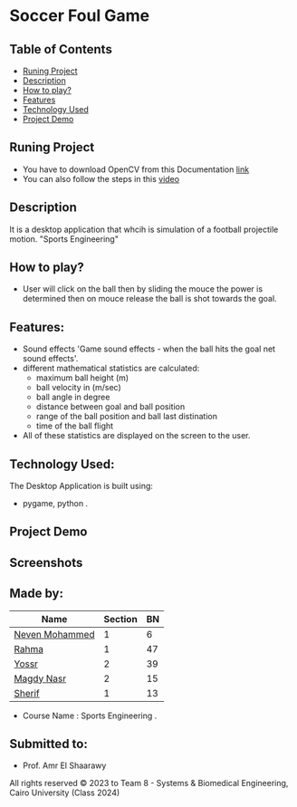 # Soccer Foul Game

## Table of Contents

- [Runing Project](#running-project)
- [Description](#description)
- [How to play?](#how-to-play)
- [Features](#features)
- [Technology Used](#technology-used)
- [Project Demo](#project-demo)

## Runing Project
- You have to download OpenCV from this Documentation [link](https://wiki.qt.io/How_to_setup_Qt_and_openCV_on_Windows)
- You can also follow the steps in this [video](https://www.youtube.com/watch?v=ZOSu-2Oju-A) 

## Description 
It is a desktop application that whcih is simulation of a football projectile motion. "Sports Engineering"

## How to play? 
- User will click on the ball then by sliding the mouce the power is determined then on mouce release the ball is shot towards the goal.

## Features:
- Sound effects 'Game sound effects - when the ball hits the goal net sound effects'.
- different mathematical statistics are calculated: 
    - maximum ball height (m)
    - ball velocity in (m/sec)
    - ball angle in degree
    - distance between goal and ball position
    - range of the ball position and ball last distination
    - time of the ball flight
- All of these statistics are displayed on the screen to the user.

## Technology Used:
The Desktop Application is built using:
- pygame, python .

## Project Demo

## Screenshots

## Made by:

| Name                           | Section | BN  |
| ------------------------------ | ------- | --- |
| [Neven Mohammed](https://github.com/NeveenMohamed)              | 1 | 6  |
| [Rahma]()        | 1 | 47 |
| [Yossr]()        | 2 | 39 |
| [Magdy Nasr](https://github.com/MyProjectsProgress)       | 2 | 15 |
| [Sherif](https://github.com/Sherif-2001)           | 1 | 13 |

- Course Name : Sports Engineering .

## Submitted to:

- Prof. Amr El Shaarawy 

All rights reserved © 2023 to Team 8 - Systems & Biomedical Engineering, Cairo University (Class 2024)

